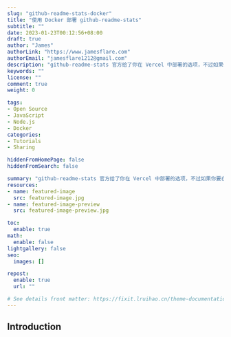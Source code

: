 ```yaml
---
slug: "github-readme-stats-docker"
title: "使用 Docker 部署 github-readme-stats"
subtitle: ""
date: 2023-01-23T00:12:56+08:00
draft: true
author: "James"
authorLink: "https://www.jamesflare.com"
authorEmail: "jamesflare1212@gmail.com"
description: "github-readme-stats 官方给了你在 Vercel 中部署的选项，不过如果你要在自己服务器，或者别的平台上部署呢？那么也不是没有办法，以下是我的解决方案和讨论。"
keywords: ""
license: ""
comment: true
weight: 0

tags:
- Open Source
- JavaScript
- Node.js
- Docker
categories:
- Tutorials
- Sharing

hiddenFromHomePage: false
hiddenFromSearch: false

summary: "github-readme-stats 官方给了你在 Vercel 中部署的选项，不过如果你要在自己服务器，或者别的平台上部署呢？那么也不是没有办法，以下是我的解决方案和讨论。"
resources:
- name: featured-image
  src: featured-image.jpg
- name: featured-image-preview
  src: featured-image-preview.jpg

toc:
  enable: true
math:
  enable: false
lightgallery: false
seo:
  images: []

repost:
  enable: true
  url: ""

# See details front matter: https://fixit.lruihao.cn/theme-documentation-content/#front-matter
---
```


## Introduction